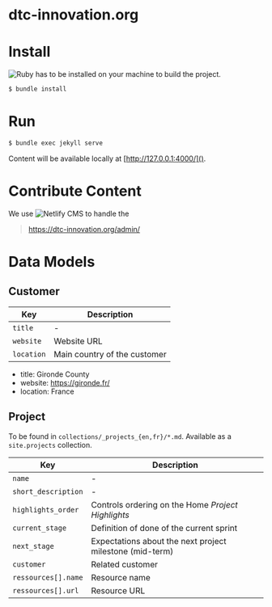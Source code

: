 # dtc-innovation.org

# Install

![Ruby][] has to be installed on your machine to build the project.

```bash
$ bundle install
```

# Run

```bash
$ bundle exec jekyll serve
```

Content will be available locally at [http://127.0.0.1:4000/]().

# Contribute Content

We use ![Netlify CMS][] to handle the

> https://dtc-innovation.org/admin/

# Data Models

## Customer

| Key | Description |
| --- | --- |
| `title` | -  |
| `website` | Website URL |
| `location` | Main country of the customer |

- title: Gironde County
- website: https://gironde.fr/
- location: France

## Project

To be found in `collections/_projects_{en,fr}/*.md`.
Available as a `site.projects` collection.

| Key | Description |
| --- | --- |
| `name` | - |
| `short_description` | - |
| `highlights_order` | Controls ordering on the Home _Project Highlights_ |
| `current_stage` | Definition of done of the current sprint |
| `next_stage` | Expectations about the next project milestone (mid-term) |
| `customer` | Related customer |
| `ressources[].name` | Resource name |
| `ressources[].url` | Resource URL |

[Ruby]: https://www.ruby-lang.org/
[Netlify CMS]: https://www.netlifycms.org/
